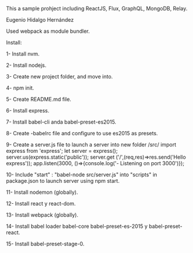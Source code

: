 This a sample prohject including ReactJS, Flux, GraphQL, MongoDB, Relay.

Eugenio Hidalgo Hernández

Used webpack as module bundler.

Install:

 1- Install nvm.

 2- Install nodejs.

 3- Create new project folder, and move into.

 4- npm init.

 5- Create README.md file.

 6- Install express.

 7- Install babel-cli anda babel-preset-es2015.

 8- Create -babelrc file and configure to use es2015 as presets.

 9- Create a server.js file to launch a server into new folder /src/
 		import express from 'express';
 		let server = express();
 		server.us(express.static('public'));
 		server.get ('/',(req,res)=>res.send('Hello express'));
 		app.listen(3000, ()=>{console.log('- Listening on port 3000')});
	
10- Include "start" : "babel-node src/server.js" into "scripts" in package.json to launch server using npm start.

11- Install nodemon (globally).

12- Install react y react-dom.

13- Install webpack (globally).

14- Install babel loader babel-core babel-preset-es-2015 y babel-preset-react.

15- Install babel-preset-stage-0.
